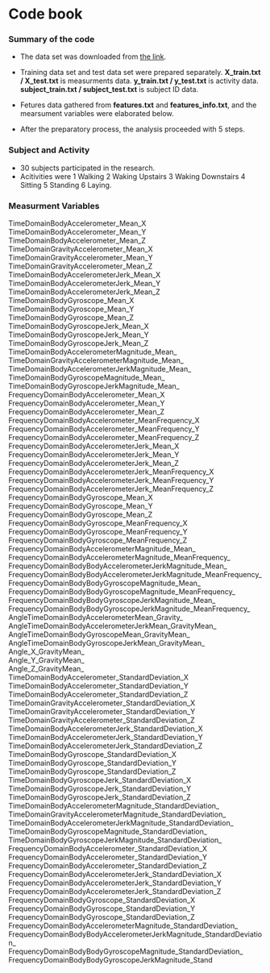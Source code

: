 # Code book

### Summary of the code
- The data set was downloaded from [the link](https://d396qusza40orc.cloudfront.net/getdata%2Fprojectfiles%2FUCI%20HAR%20Dataset.zip).  
- Training data set and test data set were prepared separately. 
  **X_train.txt / X_test.txt** is measurments data. 
  **y_train.txt / y_test.txt** is activity data.
  **subject_train.txt / subject_test.txt** is subject ID data.

- Fetures data gathered from **features.txt** and **features_info.txt**, and the mearsument variables were elaborated below. 
- After the preparatory process, the analysis proceeded with 5 steps.

### Subject and Activity
- 30 subjects participated in the research.
- Acitivities were 1 Walking 2 Waking Upstairs 3 Waking Downstairs 4 Sitting 5 Standing 6 Laying.

### Measurment Variables
TimeDomainBodyAccelerometer_Mean_X  
TimeDomainBodyAccelerometer_Mean_Y  
TimeDomainBodyAccelerometer_Mean_Z  
TimeDomainGravityAccelerometer_Mean_X  
TimeDomainGravityAccelerometer_Mean_Y  
TimeDomainGravityAccelerometer_Mean_Z  
TimeDomainBodyAccelerometerJerk_Mean_X  
TimeDomainBodyAccelerometerJerk_Mean_Y  
TimeDomainBodyAccelerometerJerk_Mean_Z  
TimeDomainBodyGyroscope_Mean_X  
TimeDomainBodyGyroscope_Mean_Y  
TimeDomainBodyGyroscope_Mean_Z  
TimeDomainBodyGyroscopeJerk_Mean_X  
TimeDomainBodyGyroscopeJerk_Mean_Y  
TimeDomainBodyGyroscopeJerk_Mean_Z  
TimeDomainBodyAccelerometerMagnitude_Mean_  
TimeDomainGravityAccelerometerMagnitude_Mean_  
TimeDomainBodyAccelerometerJerkMagnitude_Mean_  
TimeDomainBodyGyroscopeMagnitude_Mean_  
TimeDomainBodyGyroscopeJerkMagnitude_Mean_  
FrequencyDomainBodyAccelerometer_Mean_X  
FrequencyDomainBodyAccelerometer_Mean_Y  
FrequencyDomainBodyAccelerometer_Mean_Z  
FrequencyDomainBodyAccelerometer_MeanFrequency_X  
FrequencyDomainBodyAccelerometer_MeanFrequency_Y  
FrequencyDomainBodyAccelerometer_MeanFrequency_Z  
FrequencyDomainBodyAccelerometerJerk_Mean_X  
FrequencyDomainBodyAccelerometerJerk_Mean_Y  
FrequencyDomainBodyAccelerometerJerk_Mean_Z  
FrequencyDomainBodyAccelerometerJerk_MeanFrequency_X  
FrequencyDomainBodyAccelerometerJerk_MeanFrequency_Y  
FrequencyDomainBodyAccelerometerJerk_MeanFrequency_Z  
FrequencyDomainBodyGyroscope_Mean_X  
FrequencyDomainBodyGyroscope_Mean_Y  
FrequencyDomainBodyGyroscope_Mean_Z  
FrequencyDomainBodyGyroscope_MeanFrequency_X  
FrequencyDomainBodyGyroscope_MeanFrequency_Y  
FrequencyDomainBodyGyroscope_MeanFrequency_Z  
FrequencyDomainBodyAccelerometerMagnitude_Mean_  
FrequencyDomainBodyAccelerometerMagnitude_MeanFrequency_  
FrequencyDomainBodyBodyAccelerometerJerkMagnitude_Mean_  
FrequencyDomainBodyBodyAccelerometerJerkMagnitude_MeanFrequency_  
FrequencyDomainBodyBodyGyroscopeMagnitude_Mean_  
FrequencyDomainBodyBodyGyroscopeMagnitude_MeanFrequency_  
FrequencyDomainBodyBodyGyroscopeJerkMagnitude_Mean_  
FrequencyDomainBodyBodyGyroscopeJerkMagnitude_MeanFrequency_  
AngleTimeDomainBodyAccelerometerMean_Gravity_  
AngleTimeDomainBodyAccelerometerJerkMean_GravityMean_  
AngleTimeDomainBodyGyroscopeMean_GravityMean_  
AngleTimeDomainBodyGyroscopeJerkMean_GravityMean_  
Angle_X_GravityMean_  
Angle_Y_GravityMean_  
Angle_Z_GravityMean_  
TimeDomainBodyAccelerometer_StandardDeviation_X  
TimeDomainBodyAccelerometer_StandardDeviation_Y  
TimeDomainBodyAccelerometer_StandardDeviation_Z  
TimeDomainGravityAccelerometer_StandardDeviation_X  
TimeDomainGravityAccelerometer_StandardDeviation_Y  
TimeDomainGravityAccelerometer_StandardDeviation_Z  
TimeDomainBodyAccelerometerJerk_StandardDeviation_X  
TimeDomainBodyAccelerometerJerk_StandardDeviation_Y  
TimeDomainBodyAccelerometerJerk_StandardDeviation_Z  
TimeDomainBodyGyroscope_StandardDeviation_X  
TimeDomainBodyGyroscope_StandardDeviation_Y  
TimeDomainBodyGyroscope_StandardDeviation_Z  
TimeDomainBodyGyroscopeJerk_StandardDeviation_X  
TimeDomainBodyGyroscopeJerk_StandardDeviation_Y  
TimeDomainBodyGyroscopeJerk_StandardDeviation_Z  
TimeDomainBodyAccelerometerMagnitude_StandardDeviation_  
TimeDomainGravityAccelerometerMagnitude_StandardDeviation_  
TimeDomainBodyAccelerometerJerkMagnitude_StandardDeviation_  
TimeDomainBodyGyroscopeMagnitude_StandardDeviation_  
TimeDomainBodyGyroscopeJerkMagnitude_StandardDeviation_  
FrequencyDomainBodyAccelerometer_StandardDeviation_X  
FrequencyDomainBodyAccelerometer_StandardDeviation_Y  
FrequencyDomainBodyAccelerometer_StandardDeviation_Z  
FrequencyDomainBodyAccelerometerJerk_StandardDeviation_X  
FrequencyDomainBodyAccelerometerJerk_StandardDeviation_Y  
FrequencyDomainBodyAccelerometerJerk_StandardDeviation_Z  
FrequencyDomainBodyGyroscope_StandardDeviation_X  
FrequencyDomainBodyGyroscope_StandardDeviation_Y  
FrequencyDomainBodyGyroscope_StandardDeviation_Z  
FrequencyDomainBodyAccelerometerMagnitude_StandardDeviation_  
FrequencyDomainBodyBodyAccelerometerJerkMagnitude_StandardDeviation_  
FrequencyDomainBodyBodyGyroscopeMagnitude_StandardDeviation_  
FrequencyDomainBodyBodyGyroscopeJerkMagnitude_Stand  
